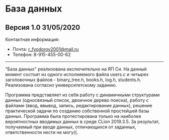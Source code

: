 # База данных
Версия 1.0 31/05/2020
---
Контактная информация:
- Почта: r_fyodorov2001@mail.ru
- Телефон: 8-915-455-00-62
---
"База данных" реализована икслючительно на ЯП Си. На данный момент состоит из одного исполняемого файла users.c и четырех заголовочных файлов - binary_tree.h, books.h, log.h, students.h.
Реализована согласно университетскому заданию.

Программа представляет из себя работу с динамичными структурами данных (односвязный список, двоичное дерево поиска), работу с файлами (ввод, ввывод, запись, редактирование данных), решение практической задачи по созданию собственной простейшей базы данных.
Программа была протестирована только на наиболее вероятностных вводимых данных в среде CLion 2019.3.5. За результат, получаемый при вводе данных, отличающихся от заданных, ответственности нести не могу((.

